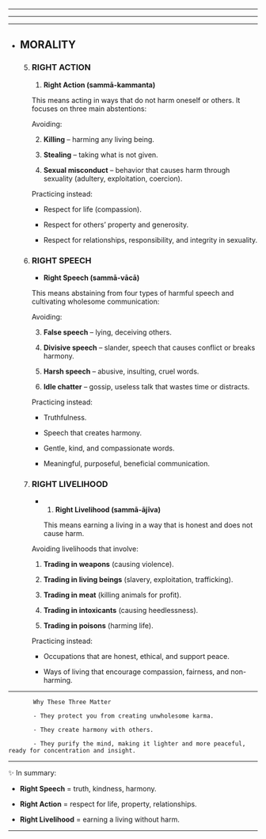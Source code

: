 



-----------------------
-----------------
---------------------

- ## **MORALITY**


     5. ### RIGHT ACTION

          1. **Right Action (sammā-kammanta)**

           This means acting in ways that do not harm oneself or others. It focuses on three main abstentions:

          Avoiding:

           2. **Killing** – harming any living being.
    
           3. **Stealing** – taking what is not given.
    
           4. **Sexual misconduct** – behavior that causes harm through sexuality (adultery, exploitation, coercion).
    

           Practicing instead:

           - Respect for life (compassion).
    
           - Respect for others’ property and generosity.
    
           - Respect for relationships, responsibility, and integrity in sexuality.



     6. ### RIGHT SPEECH
         - **Right Speech (sammā-vācā)**

         This means abstaining from four types of harmful speech and cultivating wholesome communication:

         Avoiding:

          3. **False speech** – lying, deceiving others.
    
          4. **Divisive speech** – slander, speech that causes conflict or breaks harmony.
    
          5. **Harsh speech** – abusive, insulting, cruel words.
    
          6. **Idle chatter** – gossip, useless talk that wastes time or distracts.
    

          Practicing instead:

          - Truthfulness.
    
          - Speech that creates harmony.
    
          - Gentle, kind, and compassionate words.
    
          - Meaningful, purposeful, beneficial communication.

     7. ### RIGHT LIVELIHOOD

         - 1. **Right Livelihood (sammā-ājīva)**

           This means earning a living in a way that is honest and does not cause harm.

          Avoiding livelihoods that involve:

           1. **Trading in weapons** (causing violence).
    
           2. **Trading in living beings** (slavery, exploitation, trafficking).
    
           3. **Trading in meat** (killing animals for profit).
    
           4. **Trading in intoxicants** (causing heedlessness).
    
           5. **Trading in poisons** (harming life).
    

           Practicing instead:

           - Occupations that are honest, ethical, and support peace.
    
           - Ways of living that encourage compassion, fairness, and non-harming.

---------

           Why These Three Matter

           - They protect you from creating unwholesome karma.
    
           - They create harmony with others.
    
           - They purify the mind, making it lighter and more peaceful, ready for concentration and insight.
    

---

✨ In summary:

- **Right Speech** = truth, kindness, harmony.
    
- **Right Action** = respect for life, property, relationships.
    
- **Right Livelihood** = earning a living without harm.  

----------
